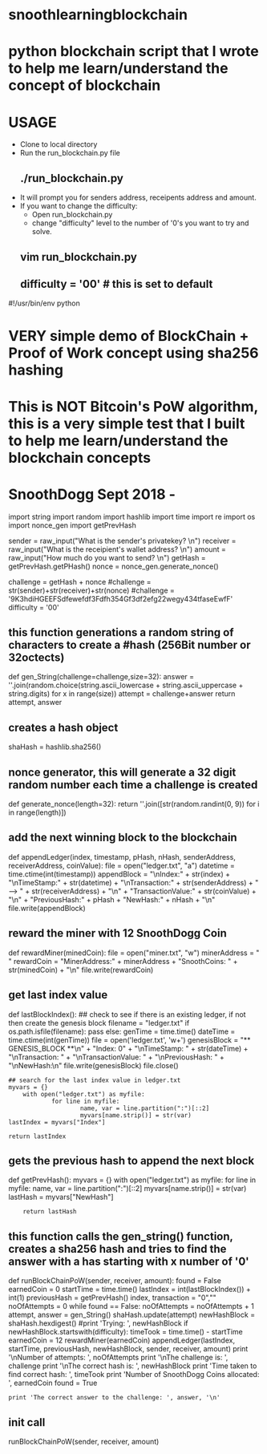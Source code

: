 # snoothlearningblockchain
# python blockchain script that I wrote to help me learn/understand the concept of blockchain

# USAGE
- Clone to local directory
- Run the run_blockchain.py file 
	## ./run_blockchain.py
- It will prompt you for senders address, receipents address and amount.
- If you want to change the difficulty:
	- Open run_blockchain.py
	- change "difficulty" level to the number of '0's you want to try and solve. 
	## vim run_blockchain.py
	## difficulty = '00' # this is set to default


#!/usr/bin/env python

# VERY simple demo of BlockChain + Proof of Work concept using sha256 hashing
# This is NOT Bitcoin's PoW algorithm, this is a very simple test that I built to help me learn/understand the blockchain concepts
# SnoothDogg Sept 2018 - 

import string
import random
import hashlib
import time
import re
import os
import nonce_gen
import getPrevHash

sender = raw_input("What is the sender's privatekey?  \n")
receiver = raw_input("What is the receipient's wallet address?  \n")
amount = raw_input("How much do you want to send?   \n")
getHash = getPrevHash.getPHash()
nonce = nonce_gen.generate_nonce()

challenge = getHash + nonce
#challenge = str(sender)+str(receiver)+str(nonce)
#challenge = '9K3hdiHGEEFSdfewefdf3Fdfh354Gf3df2efg22wegy434tfaseEwfF'
difficulty = '00'

## this function generations a random string of characters to create a #hash (256Bit number or 32octects)
def gen_String(challenge=challenge,size=32):
	answer = ''.join(random.choice(string.ascii_lowercase + string.ascii_uppercase + string.digits) for x in range(size))
	attempt = challenge+answer
	return attempt, answer

## creates a hash object
shaHash = hashlib.sha256()

## nonce generator, this will generate a 32 digit random number each time a challenge is created
def generate_nonce(length=32):
    return ''.join([str(random.randint(0, 9)) for i in range(length)])

## add the next winning block to the blockchain
def appendLedger(index, timestamp, pHash, nHash, senderAddress, receiverAddress, coinValue):
	file = open("ledger.txt", "a")
	datetime = time.ctime(int(timestamp))
	appendBlock = "\nIndex:" + str(index) + "\nTimeStamp:" + str(datetime) + "\nTransaction:" + str(senderAddress) + " --> " + str(receiverAddress) + "\n" + "TransactionValue:" + str(coinValue) + "\n" + "PreviousHash:" + pHash + "NewHash:" + nHash +  "\n"
	file.write(appendBlock)

## reward the miner with 12 SnoothDogg Coin
def rewardMiner(minedCoin):
	file = open("miner.txt", "w")
	minerAddress = " "
	rewardCoin = "MinerAddress:" + minerAddress + "SnoothCoins: " + str(minedCoin) + "\n"
	file.write(rewardCoin)

## get last index value
def lastBlockIndex():
	## check to see if there is an existing ledger, if not then create the genesis block
	filename = "ledger.txt"
    	if os.path.isfile(filename):
    		pass
	else:
		genTime = time.time()
        	dateTime = time.ctime(int(genTime))
        	file = open('ledger.txt', 'w+')
        	genesisBlock = "** GENESIS_BLOCK **\n" + "Index: 0" + "\nTimeStamp: " + str(dateTime) + "\nTransaction: " + "\nTransactionValue: " + "\nPreviousHash: " + "\nNewHash:\n"
        	file.write(genesisBlock)
        	file.close()

	## search for the last index value in ledger.txt
	myvars = {}
        with open("ledger.txt") as myfile:
                for line in myfile:
                        name, var = line.partition(":")[::2]
                        myvars[name.strip()] = str(var)
	lastIndex = myvars["Index"]

	return lastIndex

## gets the previous hash to append the next block
def getPrevHash():
	myvars = {}
        with open("ledger.txt") as myfile:
                for line in myfile:
                        name, var = line.partition(":")[::2]
                        myvars[name.strip()] = str(var)
        lastHash = myvars["NewHash"]

        return lastHash

## this function calls the gen_string() function, creates a sha256 hash and tries to find the answer with a has starting with x number of '0'
def runBlockChainPoW(sender, receiver, amount):
	found = False
	earnedCoin = 0
	startTime = time.time()
	lastIndex = int(lastBlockIndex()) + int(1)
	previousHash = getPrevHash()
	index, transaction = "0",""
	noOfAttempts = 0
	while found == False:
		noOfAttempts = noOfAttempts + 1
		attempt, answer = gen_String()
		shaHash.update(attempt)
		newHashBlock = shaHash.hexdigest()
		#print 'Trying: ', newHashBlock
		if newHashBlock.startswith(difficulty):
			timeTook = time.time() - startTime
			earnedCoin = 12
			rewardMiner(earnedCoin)
			appendLedger(lastIndex, startTime, previousHash, newHashBlock, sender, receiver, amount)
			print '\nNumber of attempts: ', noOfAttempts
			print '\nThe challenge is: ', challenge
			print '\nThe correct hash is: ', newHashBlock
			print 'Time taken to find correct hash: ', timeTook
			print 'Number of SnoothDogg Coins allocated: ', earnedCoin
			found = True

	print 'The correct answer to the challenge: ', answer, '\n'

## init call
runBlockChainPoW(sender, receiver, amount)

